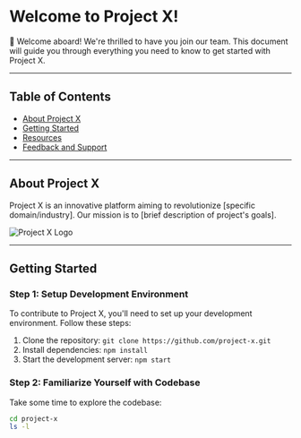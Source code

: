 # Welcome to Project X!

🎉 Welcome aboard! We're thrilled to have you join our team. This document will guide you through everything you need to know to get started with Project X.

---

## Table of Contents

- [About Project X](#about-project-x)
- [Getting Started](#getting-started)
- [Resources](#resources)
- [Feedback and Support](#feedback-and-support)

---

## About Project X

Project X is an innovative platform aiming to revolutionize [specific domain/industry]. Our mission is to [brief description of project's goals].

![Project X Logo](images/project_x_logo.png)

---

## Getting Started

### Step 1: Setup Development Environment

To contribute to Project X, you'll need to set up your development environment. Follow these steps:

1. Clone the repository: `git clone https://github.com/project-x.git`
2. Install dependencies: `npm install`
3. Start the development server: `npm start`

### Step 2: Familiarize Yourself with Codebase

Take some time to explore the codebase:

```bash
cd project-x
ls -l
